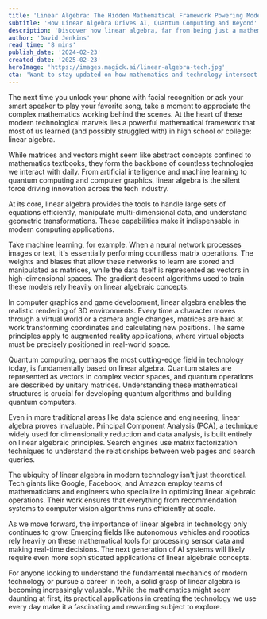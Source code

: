 ```yaml
---
title: 'Linear Algebra: The Hidden Mathematical Framework Powering Modern Technology'
subtitle: 'How Linear Algebra Drives AI, Quantum Computing and Beyond'
description: 'Discover how linear algebra, far from being just a mathematical abstraction, powers everything from AI and facial recognition to quantum computing and virtual reality. This article explores the crucial role this fundamental mathematical framework plays in shaping modern technology and driving innovation across the tech industry.'
author: 'David Jenkins'
read_time: '8 mins'
publish_date: '2024-02-23'
created_date: '2025-02-23'
heroImage: 'https://images.magick.ai/linear-algebra-tech.jpg'
cta: 'Want to stay updated on how mathematics and technology intersect to shape our future? Follow us on LinkedIn for more insights into the building blocks of modern innovation.'
---
```


The next time you unlock your phone with facial recognition or ask your smart speaker to play your favorite song, take a moment to appreciate the complex mathematics working behind the scenes. At the heart of these modern technological marvels lies a powerful mathematical framework that most of us learned (and possibly struggled with) in high school or college: linear algebra.

While matrices and vectors might seem like abstract concepts confined to mathematics textbooks, they form the backbone of countless technologies we interact with daily. From artificial intelligence and machine learning to quantum computing and computer graphics, linear algebra is the silent force driving innovation across the tech industry.

At its core, linear algebra provides the tools to handle large sets of equations efficiently, manipulate multi-dimensional data, and understand geometric transformations. These capabilities make it indispensable in modern computing applications.

Take machine learning, for example. When a neural network processes images or text, it's essentially performing countless matrix operations. The weights and biases that allow these networks to learn are stored and manipulated as matrices, while the data itself is represented as vectors in high-dimensional spaces. The gradient descent algorithms used to train these models rely heavily on linear algebraic concepts.

In computer graphics and game development, linear algebra enables the realistic rendering of 3D environments. Every time a character moves through a virtual world or a camera angle changes, matrices are hard at work transforming coordinates and calculating new positions. The same principles apply to augmented reality applications, where virtual objects must be precisely positioned in real-world space.

Quantum computing, perhaps the most cutting-edge field in technology today, is fundamentally based on linear algebra. Quantum states are represented as vectors in complex vector spaces, and quantum operations are described by unitary matrices. Understanding these mathematical structures is crucial for developing quantum algorithms and building quantum computers.

Even in more traditional areas like data science and engineering, linear algebra proves invaluable. Principal Component Analysis (PCA), a technique widely used for dimensionality reduction and data analysis, is built entirely on linear algebraic principles. Search engines use matrix factorization techniques to understand the relationships between web pages and search queries.

The ubiquity of linear algebra in modern technology isn't just theoretical. Tech giants like Google, Facebook, and Amazon employ teams of mathematicians and engineers who specialize in optimizing linear algebraic operations. Their work ensures that everything from recommendation systems to computer vision algorithms runs efficiently at scale.

As we move forward, the importance of linear algebra in technology only continues to grow. Emerging fields like autonomous vehicles and robotics rely heavily on these mathematical tools for processing sensor data and making real-time decisions. The next generation of AI systems will likely require even more sophisticated applications of linear algebraic concepts.

For anyone looking to understand the fundamental mechanics of modern technology or pursue a career in tech, a solid grasp of linear algebra is becoming increasingly valuable. While the mathematics might seem daunting at first, its practical applications in creating the technology we use every day make it a fascinating and rewarding subject to explore.